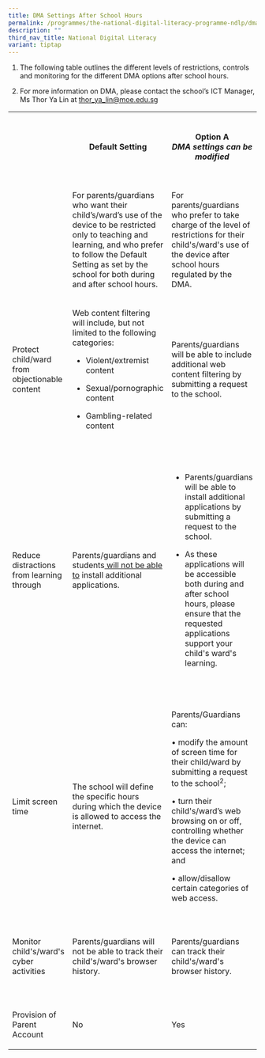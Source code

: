 ```yaml
---
title: DMA Settings After School Hours
permalink: /programmes/the-national-digital-literacy-programme-ndlp/dma-settings-after-school-hours/
description: ""
third_nav_title: National Digital Literacy
variant: tiptap
---
```

<ol data-tight="true" class="tight">
<li>
<p>The following table outlines the different levels of restrictions, controls
and monitoring for the different DMA options after school hours.</p>
</li>
<li>
<p>For more information on DMA, please contact the school’s ICT Manager,
Ms Thor Ya Lin at&nbsp;<a href="mailto:thor_ya_lin@moe.edu.sg" rel="noopener noreferrer nofollow" target="_blank">thor_ya_lin@moe.edu.sg</a>
<br>
</p>
</li>
</ol>
<table style="minWidth: 100px">
<colgroup>
<col>
<col>
<col>
<col>
</colgroup>
<tbody>
<tr>
<th rowspan="1" colspan="1">
<p></p>
</th>
<th rowspan="1" colspan="1">
<p>Default Setting</p>
</th>
<th rowspan="1" colspan="1">
<p>Option A
<br><em>DMA settings can be<br>modified</em>
</p>
</th>
<th rowspan="1" colspan="1">
<p>Option B
<br><em>DMA will be inactive only after school hours</em>
</p>
</th>
</tr>
<tr>
<td rowspan="1" colspan="1">
<p></p>
</td>
<td rowspan="1" colspan="1">
<p>For parents/guardians who want their child’s/ward’s use of the device
to be restricted only to teaching and learning, and who prefer to follow
the Default Setting as set by the school for both during and after school
hours.</p>
</td>
<td rowspan="1" colspan="1">
<p>For parents/guardians who prefer to take charge of the level of restrictions
for their child's/ward's use of the device after school hours regulated
by the DMA.</p>
</td>
<td rowspan="1" colspan="1">
<p>For parents/guardians who do not want their child's/ward/s use of the
device after school hours to be regulated by the DMA at all.</p>
</td>
</tr>
<tr>
<td rowspan="1" colspan="1">
<p>Protect child/ward from objectionable content</p>
</td>
<td rowspan="1" colspan="1">
<p>Web content filtering will include, but not limited to the following categories:</p>
<ul data-tight="true" class="tight">
<li>
<p>Violent/extremist content</p>
</li>
<li>
<p>Sexual/pornographic content</p>
</li>
<li>
<p>Gambling-related content</p>
</li>
</ul>
</td>
<td rowspan="1" colspan="1">
<p>Parents/guardians will be able to include additional web content filtering
by submitting a request to the school.</p>
</td>
<td rowspan="1" colspan="1">
<p>No content filtering at all after school hours</p>
</td>
</tr>
<tr>
<td rowspan="1" colspan="1">
<p>Reduce distractions from learning through</p>
</td>
<td rowspan="1" colspan="1">
<p>Parents/guardians and students<u> will not be able to</u> install additional
applications.</p>
</td>
<td rowspan="1" colspan="1">
<ul data-tight="true" class="tight">
<li>
<p>Parents/guardians will be able to install additional applications by submitting
a request to the school.</p>
</li>
<li>
<p>As these applications will be accessible both during and after school
hours, please ensure that the requested applications support your child's
ward's learning.</p>
</li>
</ul>
</td>
<td rowspan="1" colspan="1">
<p>Parents/Guardians and/or students will be able to install additional applications
after school hours.</p>
<p></p>
<p><strong>To note:</strong>
</p>
<p>• The installation of applications would have to be done via the parent’s/student’s
personal Google account.</p>
<p>• Applications installed by parents/guardians and/or students after school
hours will not be accessible during school hours.</p>
</td>
</tr>
<tr>
<td rowspan="1" colspan="1">
<p>Limit screen time</p>
</td>
<td rowspan="1" colspan="1">
<p>The school will define the specific hours during which the device is allowed
to access the internet.</p>
</td>
<td rowspan="1" colspan="1">
<p>Parents/Guardians can:</p>
<p>• modify the amount of screen time for their child/ward by submitting
a request to the school<sup>2</sup>;</p>
<p></p>
<p>• turn their child's/ward’s web browsing on or off, controlling whether
the device can access the internet; and</p>
<p>• allow/disallow certain categories of web access.</p>
</td>
<td rowspan="1" colspan="1">
<p>No control over screen time.</p>
</td>
</tr>
<tr>
<td rowspan="1" colspan="1">
<p>Monitor child's/ward's cyber activities</p>
</td>
<td rowspan="1" colspan="1">
<p>Parents/guardians will not be able to track their child's/ward's browser
history.</p>
</td>
<td rowspan="1" colspan="1">
<p>Parents/guardians can track their child's/ward's browser history.</p>
</td>
<td rowspan="1" colspan="1">
<p>Parents/guardians will not be able to monitor or control their child's/ward's
use of the device through the DMA.</p>
</td>
</tr>
<tr>
<td rowspan="1" colspan="1">
<p>Provision of Parent Account</p>
</td>
<td rowspan="1" colspan="1">
<p>No</p>
</td>
<td rowspan="1" colspan="1">
<p>Yes</p>
</td>
<td rowspan="1" colspan="1">
<p>No</p>
</td>
</tr>
</tbody>
</table>
<p></p>